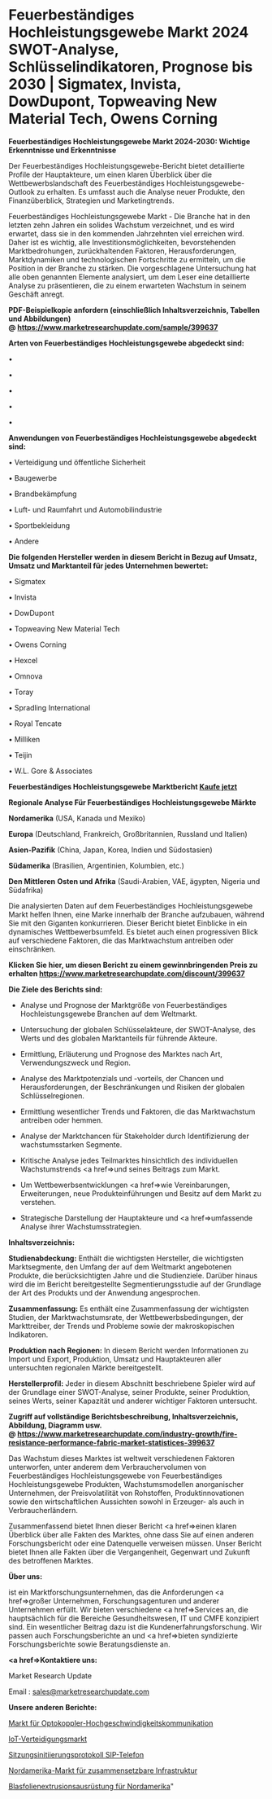 # Feuerbeständiges Hochleistungsgewebe Markt 2024 SWOT-Analyse, Schlüsselindikatoren, Prognose bis 2030 | Sigmatex, Invista, DowDupont, Topweaving New Material Tech, Owens Corning

<strong>Feuerbeständiges Hochleistungsgewebe Markt 2024-2030: Wichtige Erkenntnisse und Erkenntnisse</strong>

Der Feuerbeständiges Hochleistungsgewebe-Bericht bietet detaillierte Profile der Hauptakteure, um einen klaren Überblick über die Wettbewerbslandschaft des Feuerbeständiges Hochleistungsgewebe-Outlook zu erhalten. Es umfasst auch die Analyse neuer Produkte, den Finanzüberblick, Strategien und Marketingtrends.

Feuerbeständiges Hochleistungsgewebe Markt - Die Branche hat in den letzten zehn Jahren ein solides Wachstum verzeichnet, und es wird erwartet, dass sie in den kommenden Jahrzehnten viel erreichen wird. Daher ist es wichtig, alle Investitionsmöglichkeiten, bevorstehenden Marktbedrohungen, zurückhaltenden Faktoren, Herausforderungen, Marktdynamiken und technologischen Fortschritte zu ermitteln, um die Position in der Branche zu stärken. Die vorgeschlagene Untersuchung hat alle oben genannten Elemente analysiert, um dem Leser eine detaillierte Analyse zu präsentieren, die zu einem erwarteten Wachstum in seinem Geschäft anregt.

<strong><b>PDF-Beispielkopie anfordern (einschließlich Inhaltsverzeichnis, Tabellen und Abbildungen) @ </b></strong><strong><a href=https://www.marketresearchupdate.com/sample/399637><strong>https://www.marketresearchupdate.com/sample/399637</u></a></strong></strong>

<strong>Arten von Feuerbeständiges Hochleistungsgewebe abgedeckt sind:</strong>

• 

• 

• 

• 

• 

<strong>Anwendungen von Feuerbeständiges Hochleistungsgewebe abgedeckt sind:</strong>

• Verteidigung und öffentliche Sicherheit

• Baugewerbe

• Brandbekämpfung

• Luft- und Raumfahrt und Automobilindustrie

• Sportbekleidung

• Andere

<strong>Die folgenden Hersteller werden in diesem Bericht in Bezug auf Umsatz, Umsatz und Marktanteil für jedes Unternehmen bewertet:</strong>

• Sigmatex

• Invista

• DowDupont

• Topweaving New Material Tech

• Owens Corning

• Hexcel

• Omnova

• Toray

• Spradling International

• Royal Tencate

• Milliken

• Teijin

• W.L. Gore & Associates

<strong>Feuerbeständiges Hochleistungsgewebe Marktbericht <a href=https://www.marketresearchupdate.com/buynow/399637>Kaufe jetzt</a></strong>

<strong>Regionale Analyse Für Feuerbeständiges Hochleistungsgewebe Märkte</strong>

<strong>Nordamerika</strong> (USA, Kanada und Mexiko)

<strong>Europa</strong> (Deutschland, Frankreich, Großbritannien, Russland und Italien)

<strong>Asien-Pazifik</strong> (China, Japan, Korea, Indien und Südostasien)

<strong>Südamerika</strong> (Brasilien, Argentinien, Kolumbien, etc.)

<strong>Den Mittleren</strong> <strong>Osten und Afrika</strong> (Saudi-Arabien, VAE, ägypten, Nigeria und Südafrika)

Die analysierten Daten auf dem Feuerbeständiges Hochleistungsgewebe Markt helfen Ihnen, eine Marke innerhalb der Branche aufzubauen, während Sie mit den Giganten konkurrieren. Dieser Bericht bietet Einblicke in ein dynamisches Wettbewerbsumfeld. Es bietet auch einen progressiven Blick auf verschiedene Faktoren, die das Marktwachstum antreiben oder einschränken.

<strong>Klicken Sie hier, um diesen Bericht zu einem gewinnbringenden Preis zu erhalten
</strong><strong><a href=https://www.marketresearchupdate.com/discount/399637>https://www.marketresearchupdate.com/discount/399637</b></u></strong></a>

<strong>Die Ziele des Berichts sind:</strong>

- Analyse und Prognose der Marktgröße von Feuerbeständiges Hochleistungsgewebe Branchen auf dem Weltmarkt.

- Untersuchung der globalen Schlüsselakteure, der SWOT-Analyse, des Werts und des globalen Marktanteils für führende Akteure.

- Ermittlung, Erläuterung und Prognose des Marktes nach Art, Verwendungszweck und Region.

- Analyse des Marktpotenzials und -vorteils, der Chancen und Herausforderungen, der Beschränkungen und Risiken der globalen Schlüsselregionen.

- Ermittlung wesentlicher Trends und Faktoren, die das Marktwachstum antreiben oder hemmen.

- Analyse der Marktchancen für Stakeholder durch Identifizierung der wachstumsstarken Segmente.

- Kritische Analyse jedes Teilmarktes hinsichtlich des individuellen Wachstumstrends <a href=>und</a> seines Beitrags zum Markt.

- Um Wettbewerbsentwicklungen <a href=>wie</a> Vereinbarungen, Erweiterungen, neue Produkteinführungen und Besitz auf dem Markt zu verstehen.

- Strategische Darstellung der Hauptakteure und <a href=>umfas</a>sende Analyse ihrer Wachstumsstrategien.

<strong>Inhaltsverzeichnis:</strong>

<strong>Studienabdeckung:</strong> Enthält die wichtigsten Hersteller, die wichtigsten Marktsegmente, den Umfang der auf dem Weltmarkt angebotenen Produkte, die berücksichtigten Jahre und die Studienziele. Darüber hinaus wird die im Bericht bereitgestellte Segmentierungsstudie auf der Grundlage der Art des Produkts und der Anwendung angesprochen.

<strong>Zusammenfassung:</strong> Es enthält eine Zusammenfassung der wichtigsten Studien, der Marktwachstumsrate, der Wettbewerbsbedingungen, der Markttreiber, der Trends und Probleme sowie der makroskopischen Indikatoren.

<strong>Produktion nach Regionen:</strong> In diesem Bericht werden Informationen zu Import und Export, Produktion, Umsatz und Hauptakteuren aller untersuchten regionalen Märkte bereitgestellt.

<strong>Herstellerprofil:</strong> Jeder in diesem Abschnitt beschriebene Spieler wird auf der Grundlage einer SWOT-Analyse, seiner Produkte, seiner Produktion, seines Werts, seiner Kapazität und anderer wichtiger Faktoren untersucht.

<strong><b>Zugriff auf vollständige Berichtsbeschreibung, Inhaltsverzeichnis, Abbildung, Diagramm usw. @ </b></strong><strong><a href=https://www.marketresearchupdate.com/industry-growth/fire-resistance-performance-fabric-market-statistices-399637>https://www.marketresearchupdate.com/industry-growth/fire-resistance-performance-fabric-market-statistices-399637</a></strong>

Das Wachstum dieses Marktes ist weltweit verschiedenen Faktoren unterworfen, unter anderem dem Verbrauchervolumen von Feuerbeständiges Hochleistungsgewebe von Feuerbeständiges Hochleistungsgewebe Produkten, Wachstumsmodellen anorganischer Unternehmen, der Preisvolatilität von Rohstoffen, Produktinnovationen sowie den wirtschaftlichen Aussichten sowohl in Erzeuger- als auch in Verbraucherländern.

Zusammenfassend bietet Ihnen dieser Bericht <a href=>einen</a> klaren Überblick über alle Fakten des Marktes, ohne dass Sie auf einen anderen Forschungsbericht oder eine Datenquelle verweisen müssen. Unser Bericht bietet Ihnen alle Fakten über die Vergangenheit, Gegenwart und Zukunft des betroffenen Marktes.

<strong>Über uns:</strong>

 ist ein Marktforschungsunternehmen, das die Anforderungen <a href=>großer</a> Unternehmen, Forschungsagenturen und anderer Unternehmen erfüllt. Wir bieten verschiedene <a href=>Services</a> an, die hauptsächlich für die Bereiche Gesundheitswesen, IT und CMFE konzipiert sind. Ein wesentlicher Beitrag dazu ist die Kundenerfahrungsforschung. Wir passen auch Forschungsberichte an und <a href=>bieten</a> syndizierte Forschungsberichte sowie Beratungsdienste an.

<strong><a href=>Kontaktiere uns:</a></strong>

Market Research Update

Email : sales@marketresearchupdate.com

<strong>Unsere anderen Berichte:</strong>

<a href=https://www.linkedin.com/pulse/optocoupler-high-speed-communication-market-size-share>Markt für Optokoppler-Hochgeschwindigkeitskommunikation</a>

<a href=https://www.linkedin.com/pulse/iot-defence-market-future-scope-demands-projected-industry>IoT-Verteidigungsmarkt</a>

<a href=https://www.linkedin.com/pulse/session-initiation-protocol-sip-phone>Sitzungsinitiierungsprotokoll SIP-Telefon</a>

<a href=https://www.linkedin.com/pulse/north-america-composable-infrastructure-market>Nordamerika-Markt für zusammensetzbare Infrastruktur</a>

<a href=https://www.linkedin.com/pulse/north-america-blown-film-extrusion-equipment>Blasfolienextrusionsausrüstung für Nordamerika</a>"
